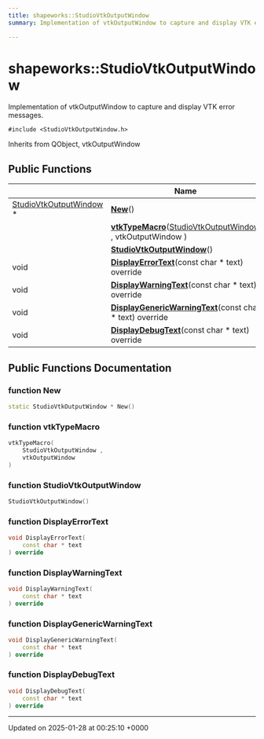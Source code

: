 ```yaml
---
title: shapeworks::StudioVtkOutputWindow
summary: Implementation of vtkOutputWindow to capture and display VTK error messages. 

---
```


# shapeworks::StudioVtkOutputWindow



Implementation of vtkOutputWindow to capture and display VTK error messages. 


`#include <StudioVtkOutputWindow.h>`

Inherits from QObject, vtkOutputWindow

## Public Functions

|                | Name           |
| -------------- | -------------- |
| [StudioVtkOutputWindow](../Classes/classshapeworks_1_1StudioVtkOutputWindow.md) * | **[New](../Classes/classshapeworks_1_1StudioVtkOutputWindow.md#function-new)**() |
| | **[vtkTypeMacro](../Classes/classshapeworks_1_1StudioVtkOutputWindow.md#function-vtktypemacro)**([StudioVtkOutputWindow](../Classes/classshapeworks_1_1StudioVtkOutputWindow.md) , vtkOutputWindow ) |
| | **[StudioVtkOutputWindow](../Classes/classshapeworks_1_1StudioVtkOutputWindow.md#function-studiovtkoutputwindow)**() |
| void | **[DisplayErrorText](../Classes/classshapeworks_1_1StudioVtkOutputWindow.md#function-displayerrortext)**(const char * text) override |
| void | **[DisplayWarningText](../Classes/classshapeworks_1_1StudioVtkOutputWindow.md#function-displaywarningtext)**(const char * text) override |
| void | **[DisplayGenericWarningText](../Classes/classshapeworks_1_1StudioVtkOutputWindow.md#function-displaygenericwarningtext)**(const char * text) override |
| void | **[DisplayDebugText](../Classes/classshapeworks_1_1StudioVtkOutputWindow.md#function-displaydebugtext)**(const char * text) override |

## Public Functions Documentation

### function New

```cpp
static StudioVtkOutputWindow * New()
```


### function vtkTypeMacro

```cpp
vtkTypeMacro(
    StudioVtkOutputWindow ,
    vtkOutputWindow 
)
```


### function StudioVtkOutputWindow

```cpp
StudioVtkOutputWindow()
```


### function DisplayErrorText

```cpp
void DisplayErrorText(
    const char * text
) override
```


### function DisplayWarningText

```cpp
void DisplayWarningText(
    const char * text
) override
```


### function DisplayGenericWarningText

```cpp
void DisplayGenericWarningText(
    const char * text
) override
```


### function DisplayDebugText

```cpp
void DisplayDebugText(
    const char * text
) override
```


-------------------------------

Updated on 2025-01-28 at 00:25:10 +0000
